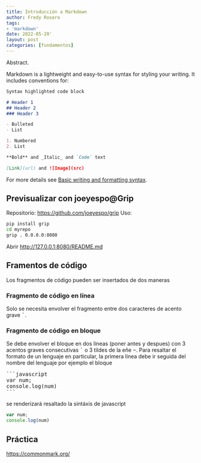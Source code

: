 ```yaml
---
title: Introducción a Markdown
author: Fredy Rosero
tags: 
- 'markdown'
date: 2022-05-20'
layout: post
categories: [fundamentos]
---
```

Abstract.
 <!--more-->

Markdown is a lightweight and easy-to-use syntax for styling your writing. It includes conventions for:

```markdown
Syntax highlighted code block

# Header 1
## Header 2
### Header 3

- Bulleted
- List

1. Numbered
2. List

**Bold** and _Italic_ and `Code` text

[Link](url) and ![Image](src)
```

For more details see [Basic writing and formatting syntax](https://docs.github.com/en/github/writing-on-github/getting-started-with-writing-and-formatting-on-github/basic-writing-and-formatting-syntax). 
 
## Previsualizar con joeyespo@Grip
Repositorio: https://github.com/joeyespo/grip
Uso:
```bash
pip install grip
cd myrepo
grip . 0.0.0.0:8080
```
Abrir http://127.0.0.1:8080/README.md

## Framentos de código
Los fragmentos de código pueden ser insertados de dos maneras

### Fragmento de código en línea
Solo se necesita envolver el fragmento entre dos caracteres de acento grave <kbd>`</kbd>.

### Fragmento de código en bloque
Se debe envolver el bloque  en dos líneas (poner antes y despues) con 3 acentos graves consecutivas <kbd>`</kbd> o 3 tildes de la eñe  <kbd>~</kbd>. Para resaltar el formato de un lenguaje en particular, la primera línea debe ir seguida del nombre del lenguaje por ejemplo el bloque
<pre>
```javascript
var num;
console.log(num)
```
</pre>
se renderizará resaltado la sintáxis de javascript
```javascript
var num;
console.log(num)
```

## Práctica
https://commonmark.org/